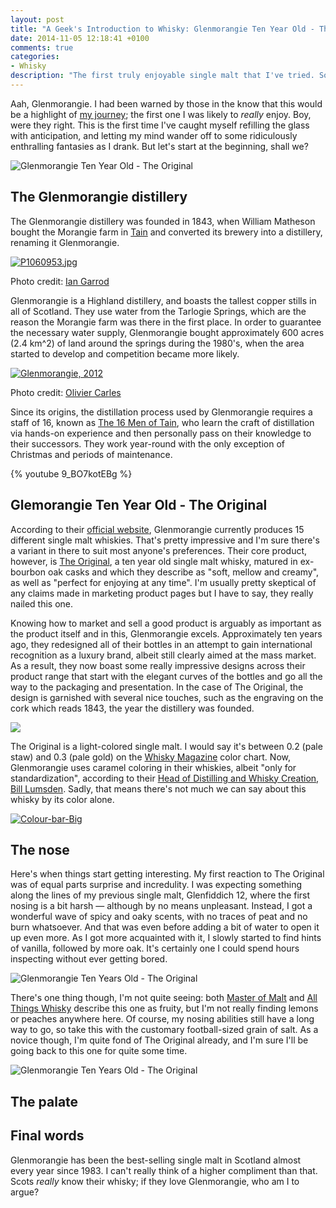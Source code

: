 ```yaml
---
layout: post
title: "A Geek's Introduction to Whisky: Glenmorangie Ten Year Old - The Original"
date: 2014-11-05 12:18:41 +0100
comments: true
categories: 
- Whisky
description: "The first truly enjoyable single malt that I've tried. Soft, sweet and mellow, it practically drinks itself."
---
```


Aah, Glenmorangie. I had been warned by those in the know that this would be a highlight of [my journey](/2014/10/09/the-finer-things-in-life-a-geeks-introduction-to-scotch/); the first one I was likely to _really_ enjoy. Boy, were they right. This is the first time I've caught myself refilling the glass with anticipation, and letting my mind wander off to some ridiculously enthralling fantasies as I drank. But let's start at the beginning, shall we?

![Glenmorangie Ten Year Old - The Original](https://farm8.staticflickr.com/7496/15717338252_6d4803e238_h.jpg)

## The Glenmorangie distillery

The Glenmorangie distillery was founded in 1843, when William Matheson bought the Morangie farm in [Tain](http://en.wikipedia.org/wiki/Tain) and converted its brewery into a distillery, renaming it Glenmorangie.

<p class="extra-width"><a href="https://www.flickr.com/photos/ian_garrod/6971998236" title="P1060953.jpg by Ian Garrod, on Flickr"><img src="https://farm8.staticflickr.com/7224/6971998236_661494aed7_h.jpg" alt="P1060953.jpg"></a></p>

<p class="photo-credit">Photo credit: <a href="https://www.flickr.com/photos/ian_garrod/" title="Ian Garrod on Flickr">Ian Garrod</a></p>

Glenmorangie is a Highland distillery, and boasts the tallest copper stills in all of Scotland. They use water from the Tarlogie Springs, which are the reason the Morangie farm was there in the first place. In order to guarantee the necessary water supply, Glenmorangie bought approximately 600 acres (2.4 km^2) of land around the springs during the 1980's, when the area started to develop and competition became more likely.

<p class="extra-width"><a href="https://www.flickr.com/photos/maza81/11275655036" title="Glenmorangie, 2012 by Olivier Carles, on Flickr"><img src="https://farm8.staticflickr.com/7460/11275655036_89ace2683b_h.jpg" alt="Glenmorangie, 2012"></a></p>

<p class="photo-credit">Photo credit: <a href="https://www.flickr.com/photos/maza81/" title="Olivier Carles on Flickr">Olivier Carles</a></p>

Since its origins, the distillation process used by Glenmorangie requires a staff of 16, known as [The 16 Men of Tain](https://www.youtube.com/watch?v=9_BO7kotEBg), who learn the craft of distillation via hands-on experience and then personally pass on their knowledge to their successors. They work year-round with the only exception of Christmas and periods of maintenance.

{% youtube 9_BO7kotEBg %}

## Glemorangie Ten Year Old - The Original

According to their [official website](https://glenmorangie.com/en), Glenmorangie currently produces 15 different single malt whiskies. That's pretty impressive and I'm sure there's a variant in there to suit most anyone's preferences. Their core product, however, is [The Original](https://glenmorangie.com/en/glenmorangie-the-original), a ten year old single malt whisky, matured in ex-bourbon oak casks and which they describe as "soft, mellow and creamy", as well as "perfect for enjoying at any time". I'm usually pretty skeptical of any claims made in marketing product pages but I have to say, they really nailed this one.

Knowing how to market and sell a good product is arguably as important as the product itself and in this, Glenmorangie excels. Approximately ten years ago, they redesigned all of their bottles in an attempt to gain international recognition as a luxury brand, albeit still clearly aimed at the mass market. As a result, they now boast some really impressive designs across their product range that start with the elegant curves of the bottles and go all the way to the packaging and presentation. In the case of The Original, the design is garnished with several nice touches, such as the engraving on the cork which reads 1843, the year the distillery was founded.  

<p class="extra-width"><img src="https://farm9.staticflickr.com/8269/15526183497_996d4c6c84_h.jpg"/></p>

The Original is a light-colored single malt. I would say it's between 0.2 (pale staw) and 0.3 (pale gold) on the [Whisky Magazine](http://www.whiskymag.com) color chart. Now, Glenmorangie uses caramel coloring in their whiskies, albeit "only for standardization", according to their [Head of Distilling and Whisky Creation, Bill Lumsden](http://whiskyadvocate.com/whisky/2010/11/15/the-bill-lumsden-interview/). Sadly, that means there's not much we can say about this whisky by its color alone.

<p class="extra-width"><a href="https://www.flickr.com/photos/analogsenses/15541294995" title="Colour-bar-Big by Álvaro Serrano, on Flickr"><img src="https://farm4.staticflickr.com/3938/15541294995_3fd02f3bb8_o.jpg" alt="Colour-bar-Big"></a></p>

## The nose

Here's when things start getting interesting. My first reaction to The Original was of equal parts surprise and incredulity. I was expecting something along the lines of my previous single malt, Glenfiddich 12, where the first nosing is a bit harsh — although by no means unpleasant. Instead, I got a wonderful wave of spicy and oaky scents, with no traces of peat and no burn whatsoever. And that was even before adding a bit of water to open it up even more. As I got more acquainted with it, I slowly started to find hints of vanilla, followed by more oak. It's certainly one I could spend hours inspecting without ever getting bored.

<p class="extra-width"><img src="https://farm4.staticflickr.com/3941/15525525949_f97c953886_h.jpg" alt="Glenmorangie Ten Years Old - The Original"/></p>

There's one thing though, I'm not quite seeing: both [Master of Malt](http://www.masterofmalt.com/whiskies/glenmorangie-original-10-year-old-whisky/) and [All Things Whisky](http://www.allthingswhisky.com/?p=733) describe this one as fruity, but I'm not really finding lemons or peaches anywhere here. Of course, my nosing abilities still have a long way to go, so take this with the customary football-sized grain of salt. As a novice though, I'm quite fond of The Original already, and I'm sure I'll be going back to this one for quite some time.

<p class="extra-width"><img src="https://farm8.staticflickr.com/7515/15709604041_4d1b02c673_h.jpg" alt="Glenmorangie Ten Years Old - The Original"/></p>

## The palate

## Final words

Glenmorangie has been the best-selling single malt in Scotland almost every year since 1983. I can't really think of a higher compliment than that. Scots _really_ know their whisky; if they love Glenmorangie, who am I to argue? 

